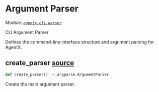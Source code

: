# Argument Parser

*Module: [`agentx.cli.parser`](https://github.com/dustland/agentx/blob/main/src/agentx/cli/parser.py)*

CLI Argument Parser

Defines the command-line interface structure and argument parsing for AgentX.

## create_parser <a href="https://github.com/dustland/agentx/blob/main/src/agentx/cli/parser.py#L11" class="source-link" title="View source code">source</a>

```python
def create_parser() -> argparse.ArgumentParser
```

Create the main argument parser.
